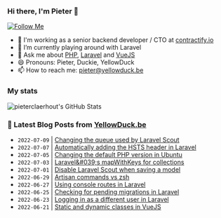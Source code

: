 ### Hi there, I'm Pieter 👋  
[![Follow Me](https://img.shields.io/github/followers/pieterclaerhout?label=Follow&style=social)](https://github.com/pieterclaerhout)

- 🏢 I'm working as a senior backend developer / CTO at [contractify.io](https://contractify.io)
- 🌱 I’m currently playing around with Laravel
- 💬 Ask me about [PHP](https://php.net), [Laravel](http://laravel.com) and [VueJS](https://vuejs.org)
- 😄 Pronouns: Pieter, Duckie, YellowDuck
- 📫 How to reach me: pieter@yellowduck.be

### My stats

![pieterclaerhout's GitHub Stats](https://github-readme-stats.vercel.app/api?username=pieterclaerhout&show_icons=true&count_private=true&line_height=40)

### 📩 Latest Blog Posts from [YellowDuck.be](https://www.yellowduck.be/)
<!-- BLOG-POST-LIST:START -->
- `2022-07-09` | [Changing the queue used by Laravel Scout](https://www.yellowduck.be/posts/changing-the-queue-used-by-laravel-scout)  
- `2022-07-07` | [Automatically adding the HSTS header in Laravel](https://www.yellowduck.be/posts/automatically-adding-the-hsts-header-in-laravel)  
- `2022-07-05` | [Changing the default PHP version in Ubuntu](https://www.yellowduck.be/posts/changing-the-default-php-version-in-ubuntu)  
- `2022-07-03` | [Laravel&amp;#039;s mapWithKeys for collections](https://www.yellowduck.be/posts/laravels-mapwithkeys-for-collections)  
- `2022-07-01` | [Disable Laravel Scout when saving a model](https://www.yellowduck.be/posts/disable-laravel-scout-when-saving-a-model)  
- `2022-06-29` | [Artisan commands vs zsh](https://www.yellowduck.be/posts/artisan-commands-vs-zsh)  
- `2022-06-27` | [Using console routes in Laravel](https://www.yellowduck.be/posts/using-console-routes-in-laravel)  
- `2022-06-25` | [Checking for pending migrations in Laravel](https://www.yellowduck.be/posts/checking-for-pending-migrations-in-laravel)  
- `2022-06-23` | [Logging in as a different user in Laravel](https://www.yellowduck.be/posts/logging-in-as-a-different-user-in-laravel)  
- `2022-06-21` | [Static and dynamic classes in VueJS](https://www.yellowduck.be/posts/static-and-dynamic-classes-in-vuejs)  

<!-- BLOG-POST-LIST:END -->
